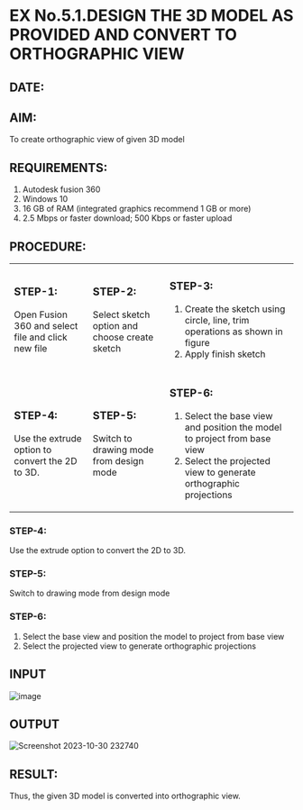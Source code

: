 # EX No.5.1.DESIGN THE 3D MODEL AS PROVIDED AND CONVERT TO ORTHOGRAPHIC VIEW
## DATE:

## AIM: 
To create orthographic view of given 3D model

## REQUIREMENTS: 
1. Autodesk fusion 360
2. Windows 10
3. 16 GB of RAM (integrated graphics recommend 1 GB or more)
4. 2.5 Mbps or faster download; 500 Kbps or faster upload 

## PROCEDURE:
<table>
 <tr>
  <td>
   
   ### STEP-1:
   Open Fusion 360 and select file and click new file
  </td>
  <td>
   
   ### STEP-2:
Select sketch option and choose create sketch
  </td>
  <td>
   
   ### STEP-3: 
1. Create the sketch using circle, line, trim operations as shown in figure
2. Apply finish sketch 
  </td>
 </tr>
 <tr>
  <td>
   
   ### STEP-4:
 Use the extrude option to convert the 2D to 3D.
  </td>
  <td>
   
   ### STEP-5:
Switch to drawing mode from design mode 
  </td>
  <td>
   
### STEP-6:
1. Select the base view and position the model to project from base view 
2. Select the projected view to generate orthographic projections
   
  </td>
 </tr>
</table>





### STEP-4:
 Use the extrude option to convert the 2D to 3D.

### STEP-5:
Switch to drawing mode from design mode 
          
### STEP-6:
1. Select the base view and position the model to project from base view 
2. Select the projected view to generate orthographic projections

## INPUT
![image](https://user-images.githubusercontent.com/113594316/199408705-ed302b2a-90c3-41c0-9cc4-791a93366e2a.png)

## OUTPUT
![Screenshot 2023-10-30 232740](https://github.com/r-sathish-02/EX-No.5.1.-DESIGN-THE-3D-MODEL-AS-PROVIDED-AND-CONVERT-TO-ORTHOGRAPHIC-VIEW/assets/118787261/7721fd21-6267-4783-9569-6c229f6366b9)


## RESULT:
Thus, the given 3D model is converted into orthographic view.


